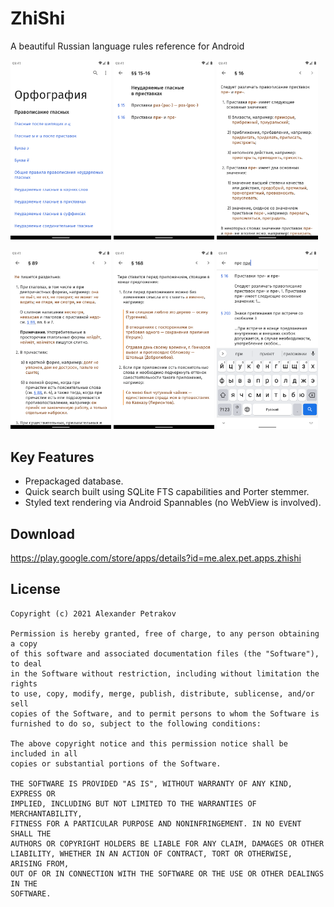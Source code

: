 # ZhiShi

A beautiful Russian language rules reference for Android

<p>
   <img src="art/Screenshot_contents.png" alt="drawing" width="32%"/>
   <img src="art/Screenshot_section_1.png" alt="drawing" width="32%"/>
   <img src="art/Screenshot_rule_1.png" alt="drawing" width="32%"/>
</p>
<p>
   <img src="art/Screenshot_rule_2.png" alt="drawing" width="32%"/>
   <img src="art/Screenshot_rule_3.png" alt="drawing" width="32%"/>
   <img src="art/Screenshot_search_2.png" alt="drawing" width="32%"/>
</p>

## Key Features

* Prepackaged database.
* Quick search built using SQLite FTS capabilities and Porter stemmer.
* Styled text rendering via Android Spannables (no WebView is involved).

## Download

https://play.google.com/store/apps/details?id=me.alex.pet.apps.zhishi

## License

```
Copyright (c) 2021 Alexander Petrakov

Permission is hereby granted, free of charge, to any person obtaining a copy
of this software and associated documentation files (the "Software"), to deal
in the Software without restriction, including without limitation the rights
to use, copy, modify, merge, publish, distribute, sublicense, and/or sell
copies of the Software, and to permit persons to whom the Software is
furnished to do so, subject to the following conditions:

The above copyright notice and this permission notice shall be included in all
copies or substantial portions of the Software.

THE SOFTWARE IS PROVIDED "AS IS", WITHOUT WARRANTY OF ANY KIND, EXPRESS OR
IMPLIED, INCLUDING BUT NOT LIMITED TO THE WARRANTIES OF MERCHANTABILITY,
FITNESS FOR A PARTICULAR PURPOSE AND NONINFRINGEMENT. IN NO EVENT SHALL THE
AUTHORS OR COPYRIGHT HOLDERS BE LIABLE FOR ANY CLAIM, DAMAGES OR OTHER
LIABILITY, WHETHER IN AN ACTION OF CONTRACT, TORT OR OTHERWISE, ARISING FROM,
OUT OF OR IN CONNECTION WITH THE SOFTWARE OR THE USE OR OTHER DEALINGS IN THE
SOFTWARE.
```